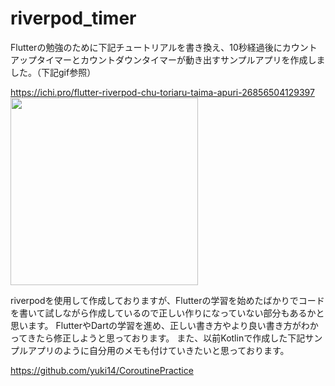 # riverpod_timer

Flutterの勉強のために下記チュートリアルを書き換え、10秒経過後にカウントアップタイマーとカウントダウンタイマーが動き出すサンプルアプリを作成しました。（下記gif参照）

https://ichi.pro/flutter-riverpod-chu-toriaru-taima-apuri-26856504129397
<img src="https://user-images.githubusercontent.com/37768294/146315401-f4c4cbe6-2bd8-4080-8ca4-a4cbeb073795.gif" width="300" style="max-width: 100%;">

riverpodを使用して作成しておりますが、Flutterの学習を始めたばかりでコードを書いて試しながら作成しているので正しい作りになっていない部分もあるかと思います。
FlutterやDartの学習を進め、正しい書き方やより良い書き方がわかってきたら修正しようと思っております。
また、以前Kotlinで作成した下記サンプルアプリのように自分用のメモも付けていきたいと思っております。

https://github.com/yuki14/CoroutinePractice
